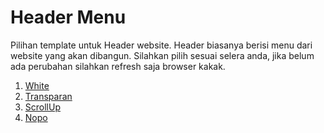 # Header Menu

Pilihan template untuk Header website. Header biasanya berisi menu dari website yang akan dibangun.
Silahkan pilih sesuai selera anda, jika belum ada perubahan silahkan refresh saja browser kakak.

1. [White](./white/)
2. [Transparan](./transparan/)
3. [ScrollUp](./scrollup/)
4. [Nopo](./nopo/)
